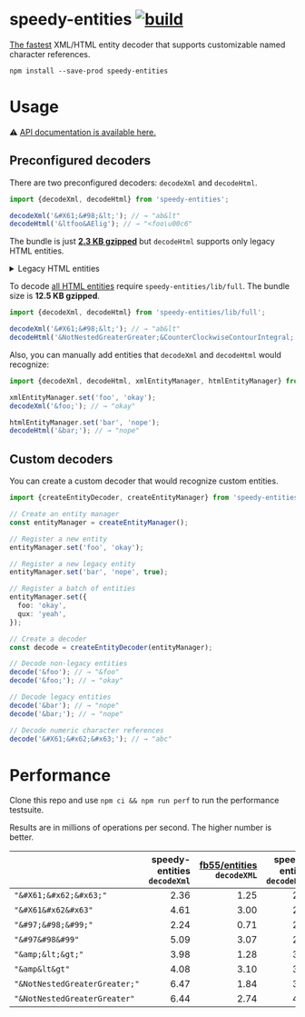 # speedy-entities [![build](https://github.com/smikhalevski/speedy-entities/actions/workflows/master.yml/badge.svg?branch=master&event=push)](https://github.com/smikhalevski/speedy-entities/actions/workflows/master.yml)

[The fastest](#performance) XML/HTML entity decoder that supports customizable named character references.

```shell
npm install --save-prod speedy-entities
```

# Usage

⚠️ [API documentation is available here.](https://smikhalevski.github.io/speedy-entities/)

## Preconfigured decoders

There are two preconfigured decoders: `decodeXml` and `decodeHtml`.

```ts
import {decodeXml, decodeHtml} from 'speedy-entities';

decodeXml('&#X61;&#98;&lt;'); // → "ab&lt"
decodeHtml('&ltfoo&AElig'); // → "<foo\u00c6"
```

The bundle is just [**2.3 KB gzipped**](https://bundlephobia.com/package/speedy-entities) but `decodeHtml` supports only
legacy HTML entities.

<details>
<summary>Legacy HTML entities</summary>
<p>

> `aacute`, `Aacute`, `acirc`, `Acirc`, `acute`, `aelig`, `AElig`, `agrave`, `Agrave`, `amp`, `AMP`, `aring`, `Aring`,
> `atilde`, `Atilde`, `auml`, `Auml`, `brvbar`, `ccedil`, `Ccedil`, `cedil`, `cent`, `copy`, `COPY`, `curren`, `deg`,
> `divide`, `eacute`, `Eacute`, `ecirc`, `Ecirc`, `egrave`, `Egrave`, `eth`, `ETH`, `euml`, `Euml`, `frac12`, `frac14`,
> `frac34`, `gt`, `GT`, `iacute`, `Iacute`, `icirc`, `Icirc`, `iexcl`, `igrave`, `Igrave`, `iquest`, `iuml`, `Iuml`,
> `laquo`, `lt`, `LT`, `macr`, `micro`, `middot`, `nbsp`, `not`, `ntilde`, `Ntilde`, `oacute`, `Oacute`, `ocirc`,
> `Ocirc`, `ograve`, `Ograve`, `ordf`, `ordm`, `oslash`, `Oslash`, `otilde`, `Otilde`, `ouml`, `Ouml`, `para`, `plusmn`,
> `pound`, `quot`, `QUOT`, `raquo`, `reg`, `REG`, `sect`, `shy`, `sup1`, `sup2`, `sup3`, `szlig`, `thorn`, `THORN`,
> `times`, `uacute`, `Uacute`, `ucirc`, `Ucirc`, `ugrave`, `Ugrave`, `uml`, `uuml`, `Uuml`, `yacute`, `Yacute`, `yen`
> and `yuml`

</p>
</details>

To decode [all HTML entities](https://en.wikipedia.org/wiki/List_of_XML_and_HTML_character_entity_references)
require `speedy-entities/lib/full`. The bundle size is **12.5 KB gzipped**.

```ts
import {decodeXml, decodeHtml} from 'speedy-entities/lib/full';

decodeXml('&#X61;&#98;&lt;'); // → "ab&lt"
decodeHtml('&NotNestedGreaterGreater;&CounterClockwiseContourIntegral;'); // → "\u2aa2\u0338\u2233"
```

Also, you can manually add entities that `decodeXml` and `decodeHtml` would recognize:

```ts
import {decodeXml, decodeHtml, xmlEntityManager, htmlEntityManager} from 'speedy-entities';

xmlEntityManager.set('foo', 'okay');
decodeXml('&foo;'); // → "okay"

htmlEntityManager.set('bar', 'nope');
decodeHtml('&bar;'); // → "nope"
```

## Custom decoders

You can create a custom decoder that would recognize custom entities.

```ts
import {createEntityDecoder, createEntityManager} from 'speedy-entities';

// Create an entity manager
const entityManager = createEntityManager();

// Register a new entity
entityManager.set('foo', 'okay');

// Register a new legacy entity
entityManager.set('bar', 'nope', true);

// Register a batch of entities
entityManager.set({
  foo: 'okay',
  qux: 'yeah',
});

// Create a decoder
const decode = createEntityDecoder(entityManager);

// Decode non-legacy entities
decode('&foo'); // → "&foo"
decode('&foo;'); // → "okay"

// Decode legacy entities
decode('&bar'); // → "nope"
decode('&bar;'); // → "nope"

// Decode numeric character references
decode('&#X61;&#x62;&#x63;'); // → "abc"
```

# Performance

Clone this repo and use `npm ci && npm run perf` to run the performance testsuite.

Results are in millions of operations per second. The higher number is better.

|  | speedy-entities <br/>`decodeXml` | [fb55/entities](https://github.com/fb55/entities) <br/>`decodeXML` | speedy-entities <br/>`decodeHtml` | [fb55/entities](https://github.com/fb55/entities) <br/>`decodeHTML` |
| ----------------------------- | ---: | ---: | ---: | ---: |
| `"&#X61;&#x62;&#x63;"`        | 2.36 | 1.25 | 2.29 | 0.88 |
| `"&#X61&#x62&#x63"`           | 4.61 | 3.00 | 2.39 | 0.72 |
| `"&#97;&#98;&#99;"`           | 2.24 | 0.71 | 2.25 | 0.92 |
| `"&#97&#98&#99"`              | 5.09 | 3.07 | 2.21 | 0.88 |
| `"&amp;&lt;&gt;"`             | 3.98 | 1.28 | 3.34 | 1.06 |
| `"&amp&lt&gt"`                | 4.08 | 3.10 | 3.46 | 1.02 |
| `"&NotNestedGreaterGreater;"` | 6.47 | 1.84 | 3.80 | 1.64 |
| `"&NotNestedGreaterGreater"`  | 6.44 | 2.74 | 4.00 | 2.41 |
